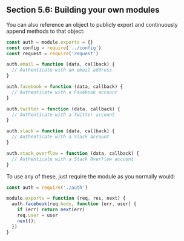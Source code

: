 ## Section 5.6: Building your own modules

You can also reference an object to publicly export and continuously append methods to that object:

```js
const auth = module.exports = {}
const config = require('../config')
const request = require('request')

auth.email = function (data, callback) {
  // Authenticate with an email address
}

auth.facebook = function (data, callback) {
  // Authenticate with a Facebook account
}

auth.twitter = function (data, callback) {
  // Authenticate with a Twitter account
}

auth.slack = function (data, callback) {
  // Authenticate with a Slack account
}

auth.stack_overflow = function (data, callback) {
  // Authenticate with a Stack Overflow account
}
```

To use any of these, just require the module as you normally would:
```js
const auth = require('./auth')

module.exports = function (req, res, next) {
  auth.facebook(req.body, function (err, user) {
    if (err) return next(err)
    req.user = user
    next();
  })
}
```